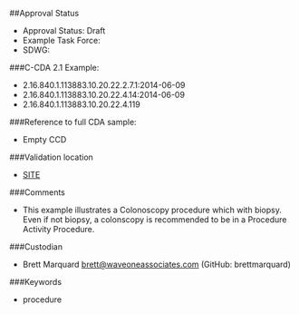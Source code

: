 ##Approval Status 

* Approval Status: Draft
* Example Task Force: 
* SDWG: 

###C-CDA 2.1 Example:

* 2.16.840.1.113883.10.20.22.2.7.1:2014-06-09
* 2.16.840.1.113883.10.20.22.4.14:2014-06-09
* 2.16.840.1.113883.10.20.22.4.119

###Reference to full CDA sample:
* Empty CCD


###Validation location

* [SITE](https://sitenv.org/sandbox-ccda/ccda-validator)


###Comments

* This example illustrates a Colonoscopy procedure which with biopsy. Even if not biopsy, a colonscopy is recommended to be in a Procedure Activity Procedure.

###Custodian

* Brett Marquard brett@waveoneassociates.com (GitHub: brettmarquard)

###Keywords

* procedure


